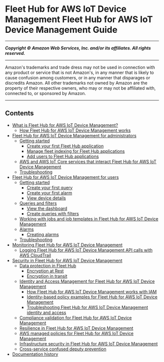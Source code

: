 # Fleet Hub for AWS IoT Device Management Fleet Hub for AWS IoT Device Management Guide

-----
*****Copyright &copy; Amazon Web Services, Inc. and/or its affiliates. All rights reserved.*****

-----
Amazon's trademarks and trade dress may not be used in 
     connection with any product or service that is not Amazon's, 
     in any manner that is likely to cause confusion among customers, 
     or in any manner that disparages or discredits Amazon. All other 
     trademarks not owned by Amazon are the property of their respective
     owners, who may or may not be affiliated with, connected to, or 
     sponsored by Amazon.

-----
## Contents
+ [What is Fleet Hub for AWS IoT Device Management?](what-is-aws-iot-monitor.md)
   + [How Fleet Hub for AWS IoT Device Management works](what-is-aws-iot-monitor-how-it-works.md)
+ [Fleet Hub for AWS IoT Device Management for administrators](aws-iot-monitor-admin.md)
   + [Getting started](aws-iot-monitor-admin-getting-started.md)
      + [Create your first Fleet Hub application](aws-iot-monitor-admin-getting-started-first-app.md)
      + [Manage fleet indexing for Fleet Hub applications](aws-iot-monitor-admin-fleet-indexing.md)
      + [Add users to Fleet Hub applications](aws-iot-monitor-admin-work-with-apps-add-users.md)
   + [AWS and AWS IoT Core services that interact Fleet Hub for AWS IoT Device Management](aws-iot-monitor-admin-services-interact.md)
   + [Troubleshooting](aws-iot-monitor-admin-troubleshoot.md)
+ [Fleet Hub for AWS IoT Device Management for users](aws-iot-monitor-technician.md)
   + [Getting started](aws-iot-monitor-user-getting-started.md)
      + [Create your first query](aws-iot-monitor-user-getting-started-first-query.md)
      + [Create your first alarm](aws-iot-monitor-user-getting-started-first-alarm.md)
      + [View device details](aws-iot-monitor-user-getting-started-view-device-details.md)
   + [Queries and filters](aws-iot-monitor-user-queries.md)
      + [View the dashboard](aws-iot-monitor-user-queries-dashboard.md)
      + [Create queries with filters](aws-iot-monitor-user-queries-creating.md)
   + [Working with jobs and job templates in Fleet Hub for AWS IoT Device Management](aws-iot-monitor-technician-job-templates.md)
   + [Alarms](aws-iot-monitor-user-alarms.md)
      + [Creating alarms](aws-iot-monitor-user-alarms-create.md)
   + [Troubleshooting](aws-iot-monitor-user-troubleshoot.md)
+ [Monitoring Fleet Hub for AWS IoT Device Management](aws-iot-monitor-monitoring.md)
   + [Logging Fleet Hub for AWS IoT Device Management API calls with AWS CloudTrail](logging-using-cloudtrail.md)
+ [Security in Fleet Hub for AWS IoT Device Management](aws-iot-monitor-security.md)
   + [Data protection in Fleet Hub](data-protection.md)
      + [Encryption at Rest](encryption-at-rest.md)
      + [Encryption in transit](encryption-in-transit.md)
   + [Identity and Access Management for Fleet Hub for AWS IoT Device Management](security-iam.md)
      + [How Fleet Hub for AWS IoT Device Management works with IAM](security_iam_service-with-iam.md)
      + [Identity-based policy examples for Fleet Hub for AWS IoT Device Management](security_iam_id-based-policy-examples.md)
      + [Troubleshooting Fleet Hub for AWS IoT Device Management identity and access](security_iam_troubleshoot.md)
   + [Compliance validation for Fleet Hub for AWS IoT Device Management](SERVICENAME-compliance.md)
   + [Resilience in Fleet Hub for AWS IoT Device Management](disaster-recovery-resiliency.md)
   + [AWS managed policies for Fleet Hub for AWS IoT Device Management](security-iam-awsmanpol.md)
   + [Infrastructure security in Fleet Hub for AWS IoT Device Management](infrastructure-security.md)
   + [Cross-service confused deputy prevention](cross-service-confused-deputy-prevention.md)
+ [Documentation history](documentation-history-aws-iot-monitor.md)